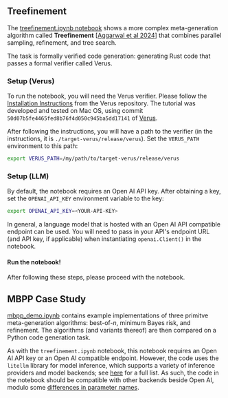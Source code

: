 ## Treefinement

The [treefinement.ipynb notebook](./treefinement.ipynb) shows a more complex meta-generation algorithm called **Treefinement** [[Aggarwal et al 2024]()] that combines parallel sampling, refinement, and tree search.

The task is formally verified code generation: generating Rust code that passes a formal verifier called Verus. 

### Setup (Verus)

To run the notebook, you will need the Verus verifier. Please follow the [Installation Instructions](https://github.com/verus-lang/verus/blob/main/INSTALL.md) from the Verus repository. The tutorial was developed and tested on Mac OS, using commit `50d07b5fe4465fed8b76f4d050c945ba5dd17141` of [Verus](https://github.com/verus-lang/verus).

After following the instructions, you will have a path to the verifier (in the instructions, it is `./target-verus/release/verus`). Set the `VERUS_PATH` environment to this path:
```bash
export VERUS_PATH=/my/path/to/target-verus/release/verus
```



### Setup (LLM)

By default, the notebook requires an Open AI API key. After obtaining a key, set the `OPENAI_API_KEY` environment variable to the key:
```bash
export OPENAI_API_KEY=<YOUR-API-KEY>
```

In general, a language model that is hosted with an Open AI API compatible endpoint can be used. You will need to pass in your API's endpoint URL (and API key, if applicable) when instantiating `openai.Client()` in the notebook.

#### Run the notebook!
After following these steps, please proceed with the notebook.

## MBPP Case Study

[mbpp_demo.ipynb](./mbpp_demo.ipynb) contains example implementations of three primitve meta-generation algorithms: best-of-$n$, minimum Bayes risk, and refinement. The algorithms (and variants thereof) are then compared on a Python code generation task.

As with the `treefinement.ipynb` notebook, this notebook requires an Open AI API key or an Open AI compatible endpoint. However, the code uses the `litellm` library for model inference, which supports a variety of inference providers and model backends; see [here](https://arxiv.org/abs/2304.05128) for a full list. As such, the code in the notebook should be compatible with other backends beside Open AI, modulo some [differences in parameter names](https://docs.litellm.ai/docs/completion/input).